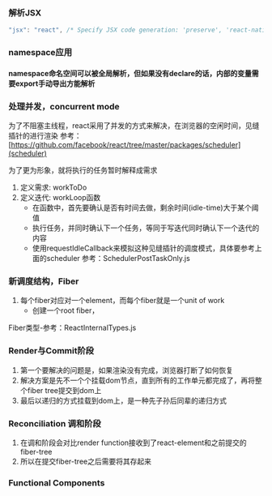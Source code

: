 ### 解析JSX
```javascript
"jsx": "react", /* Specify JSX code generation: 'preserve', 'react-native', or 'react'. */
```

### namespace应用
#### namespace命名空间可以被全局解析，但如果没有declare的话，内部的变量需要export手动导出方能解析

### 处理并发，concurrent mode
为了不阻塞主线程，react采用了并发的方式来解决，在浏览器的空闲时间，见缝插针的进行渲染
参考：[https://github.com/facebook/react/tree/master/packages/scheduler](scheduler)

为了更为形象，就将执行的任务暂时解释成需求
1. 定义需求: workToDo
2. 定义迭代: workLoop函数
    - 在函数中，首先要确认是否有时间去做，剩余时间(idle-time)大于某个阈值
    - 执行任务，并同时确认下一个任务，等同于写迭代同时确认下一个迭代的内容
    - 使用requestIdleCallback来模拟这种见缝插针的调度模式，具体要参考上面的scheduler
参考：SchedulerPostTaskOnly.js

### 新调度结构，Fiber
1. 每个fiber对应对一个element，而每个fiber就是一个unit of work
    - 创建一个root fiber，


Fiber类型-参考：ReactInternalTypes.js

### Render与Commit阶段
1. 第一个要解决的问题是，如果渲染没有完成，浏览器打断了如何恢复
2. 解决方案是先不一个个挂载dom节点，直到所有的工作单元都完成了，再将整个fiber tree提交到dom上
3. 最后以递归的方式挂载到dom上，是一种先子孙后同辈的递归方式

### Reconciliation 调和阶段
1. 在调和阶段会对比render function接收到了react-element和之前提交的fiber-tree
2. 所以在提交fiber-tree之后需要将其存起来

### Functional Components